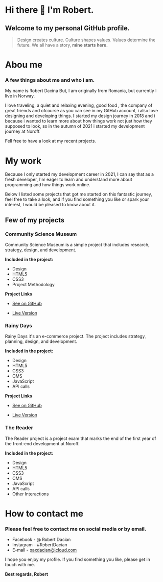 # Hi there 👋 I'm Robert.

## Welcome to my personal GitHub profile.

> Design creates culture. Culture shapes values. Values determine the future. We all have a story, **mine starts here.**

# Abou me

### A few things about me and who i am.

My name is Robert Dacina But, I am originally from Romania, but currently I live in Norway.

I love traveling, a quiet and relaxing evening, good food , the company of great friends and ofcourse  as you can see in my GitHub account, i also love designing and developing things. 
I started my design journey in 2018 and i because i wanted to learn more about how things work not just how they supposed to look, so in the autumn of 2021 i started my development journey at Noroff.

Fell free to have a look at my recent projects.

# My work

Because I only started my development career in 2021, I can say that as a fresh developer, I'm eager to learn and understand more about programming and how things work online.

Below I listed some projects that got me started on this fantastic journey, feel free to take a look, and if you find something you like or spark your interest, I would be pleased to know about it.

## Few of my projects

### Community Science Museum

Community Science Museum is a simple project that includes research, strategy, design, and development.

**Included in the project:**

* Design
* HTML5
* CSS3
* Project Methodology

**Project Links**

- [See on GitHub](https://github.com/RobertDacian/Community-Science-Museum-Website.git)

- [Live Version ](https://semester-1-project.netlify.app/)

### Rainy Days

Rainy Days it's an e-commerce project. The project includes strategy, planning, design, and development.

**Included in the project:**

* Design
* HTML5
* CSS3
* CMS
* JavaScript 
* API calls

**Project Links**

- [See on GitHub](https://github.com/RobertDacian/Rainy-Days-Website.git)

- [Live Version ](https://rainy-days-project.netlify.app/)

### The Reader

The Reader project is a project exam that marks the end of the first year of the front-end development at Noroff.

**Included in the project:**

* Design
* HTML5
* CSS3
* CMS
* JavaScript 
* API calls
* Other Interactions

# How to contact me

### Please feel free to contact me on social media or by email.

* Facebook - @ Robert Dacian
* Instagram - #RobertDacian
* E-mail - paxdacian@icloud.com

I hope you enjoy my profile. If you find something you like, please get in touch with me.

**Best regards, Robert**


